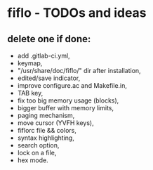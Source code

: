 # fiflo - TODOs and ideas
## delete one if done:
- add .gitlab-ci.yml,
- keymap,
- "/usr/share/doc/fiflo/" dir after installation,
- edited/save indicator,
- improve configure.ac and Makefile.in,
- TAB key,
- fix too big memory usage (blocks),
- bigger buffer with memory limits,
- paging mechanism,
- move cursor (YVFH keys),
- fiflorc file && colors,
- syntax highlighting,
- search option,
- lock on a file,
- hex mode.

